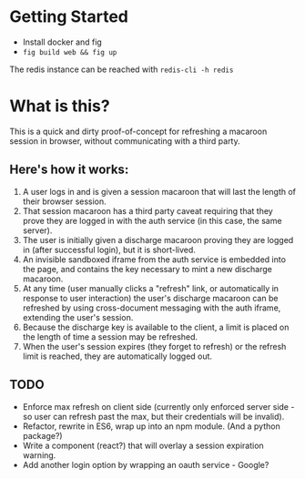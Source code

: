 # Getting Started

- Install docker and fig
- `fig build web && fig up`

The redis instance can be reached with `redis-cli -h redis`


# What is this?

This is a quick and dirty proof-of-concept for refreshing a macaroon session in browser, without communicating with a third party.

## Here's how it works:

1. A user logs in and is given a session macaroon that will last the length of their browser session.
2. That session macaroon has a third party caveat requiring that they prove they are logged in with the auth service (in this case, the same server).
3. The user is initially given a discharge macaroon proving they are logged in (after successful login), but it is short-lived.
4. An invisible sandboxed iframe from the auth service is embedded into the page, and contains the key necessary to mint a new discharge macaroon.
5. At any time (user manually clicks a "refresh" link, or automatically in response to user interaction) the user's discharge macaroon can be refreshed by using cross-document messaging with the auth iframe, extending the user's session.
6. Because the discharge key is available to the client, a limit is placed on the length of time a session may be refreshed.
7. When the user's session expires (they forget to refresh) or the refresh limit is reached, they are automatically logged out.

## TODO

- Enforce max refresh on client side (currently only enforced server side - so user can refresh past the max, but their credentials will be invalid).
- Refactor, rewrite in ES6, wrap up into an npm module. (And a python package?)
- Write a component (react?) that will overlay a session expiration warning.
- Add another login option by wrapping an oauth service - Google?
